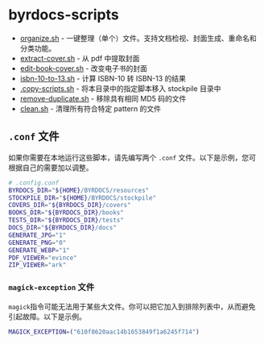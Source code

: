 # byrdocs-scripts

- [organize.sh](organize.sh) - 一键整理（单个）文件。支持文档检视、封面生成、重命名和分类功能。
- [extract-cover.sh](extract-cover.sh) - 从 pdf 中提取封面
- [edit-book-cover.sh](edit-book-cover.sh) - 改变电子书的封面
- [isbn-10-to-13.sh](isbn-10-to-13.sh) - 计算 ISBN-10 转 ISBN-13 的结果
- [.copy-scripts.sh](.copy-scripts.sh) - 将本目录中的指定脚本移入 stockpile 目录中
- [remove-duplicate.sh](remove-duplicate.sh) - 移除具有相同 MD5 码的文件
- [clean.sh](clean.sh) - 清理所有符合特定 pattern 的文件

## `.conf` 文件

如果你需要在本地运行这些脚本，请先编写两个 `.conf` 文件。以下是示例，您可根据自己的需要加以调整。

```bash config
# .config.conf
BYRDOCS_DIR="${HOME}/BYRDOCS/resources"
STOCKPILE_DIR="${HOME}/BYRDOCS/stockpile"
COVERS_DIR="${BYRDOCS_DIR}/covers"
BOOKS_DIR="${BYRDOCS_DIR}/books"
TESTS_DIR="${BYRDOCS_DIR}/tests"
DOCS_DIR="${BYRDOCS_DIR}/docs"
GENERATE_JPG="1"
GENERATE_PNG="0"
GENERATE_WEBP="1"
PDF_VIEWER="evince"
ZIP_VIEWER="ark"
```

### `magick-exception` 文件

`magick`指令可能无法用于某些大文件。你可以把它加入到排除列表中，从而避免引起故障。以下是示例。

```bash config
MAGICK_EXCEPTION=("610f8620aac14b1653849f1a6245f714")
```
